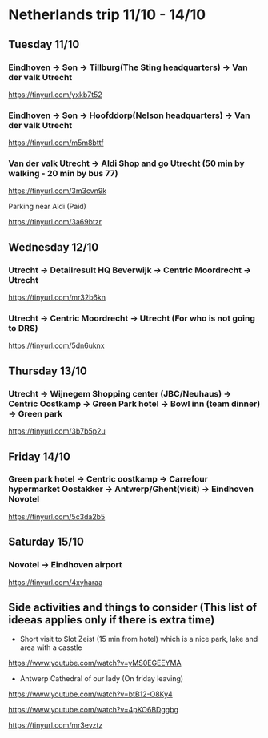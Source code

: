 # Netherlands trip 11/10 - 14/10

## Tuesday 11/10

### Eindhoven -> Son -> Tillburg(The Sting headquarters) -> Van der valk Utrecht

https://tinyurl.com/yxkb7t52

### Eindhoven -> Son -> Hoofddorp(Nelson headquarters) -> Van der valk Utrecht

https://tinyurl.com/m5m8bttf

### Van der valk Utrecht -> Aldi Shop and go Utrecht (50 min by walking - 20 min by bus 77)

https://tinyurl.com/3m3cvn9k

Parking near Aldi (Paid)

https://tinyurl.com/3a69btzr

## Wednesday 12/10

### Utrecht -> Detailresult HQ Beverwijk -> Centric Moordrecht -> Utrecht 
https://tinyurl.com/mr32b6kn

### Utrecht -> Centric Moordrecht -> Utrecht (For who is not going to DRS)
https://tinyurl.com/5dn6uknx

## Thursday 13/10

### Utrecht -> Wijnegem Shopping center (JBC/Neuhaus) -> Centric Oostkamp -> Green Park hotel -> Bowl inn (team dinner) -> Green park

https://tinyurl.com/3b7b5p2u

## Friday 14/10

### Green park hotel -> Centric oostkamp -> Carrefour hypermarket Oostakker -> Antwerp/Ghent(visit) -> Eindhoven Novotel

https://tinyurl.com/5c3da2b5

## Saturday 15/10

### Novotel -> Eindhoven airport

https://tinyurl.com/4xyharaa

## Side activities and things to consider (This list of ideeas applies only if there is extra time)

- Short visit to Slot Zeist (15 min from hotel) which is a nice park, lake and area with a casstle 

https://www.youtube.com/watch?v=yMS0EGEEYMA 

- Antwerp Cathedral of our lady (On friday leaving)

https://www.youtube.com/watch?v=btB12-O8Ky4

https://www.youtube.com/watch?v=4pKO6BDggbg

https://tinyurl.com/mr3evztz
